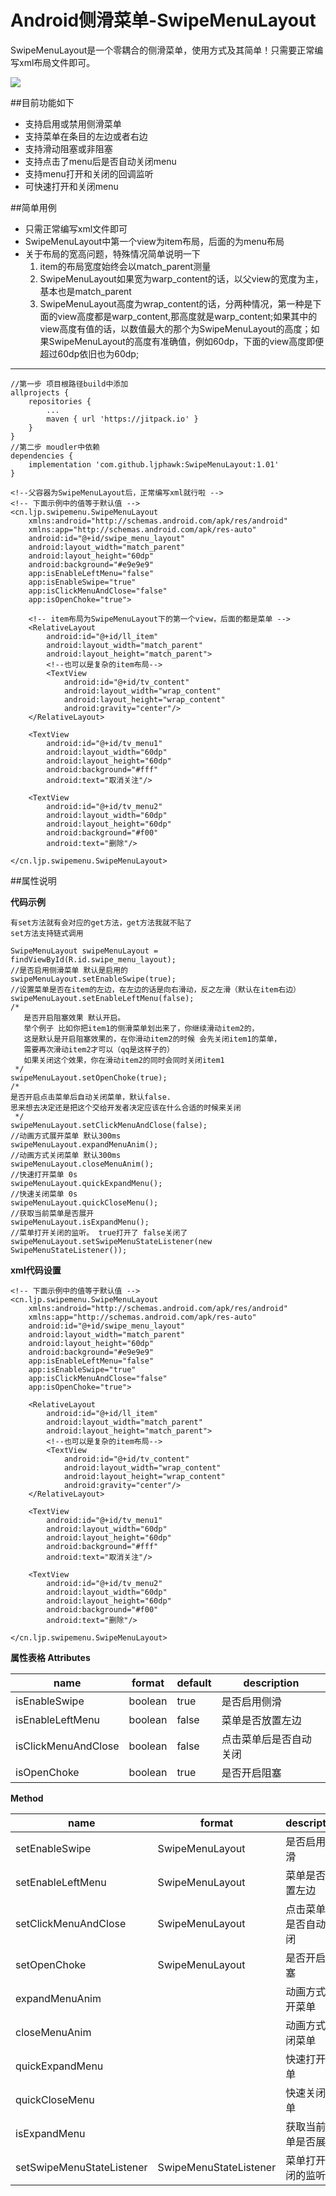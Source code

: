 # Android侧滑菜单-SwipeMenuLayout

SwipeMenuLayout是一个零耦合的侧滑菜单，使用方式及其简单！只需要正常编写xml布局文件即可。

![](https://raw.githubusercontent.com/ljphawk/SwipeMenuLayout/master/gif/gif1.gif)


##目前功能如下
- 支持启用或禁用侧滑菜单
- 支持菜单在条目的左边或者右边
- 支持滑动阻塞或非阻塞
- 支持点击了menu后是否自动关闭menu
- 支持menu打开和关闭的回调监听
- 可快速打开和关闭menu

##简单用例
- 只需正常编写xml文件即可
- SwipeMenuLayout中第一个view为item布局，后面的为menu布局
- 关于布局的宽高问题，特殊情况简单说明一下
	 1. item的布局宽度始终会以match_parent测量
	 2. SwipeMenuLayout如果宽为warp_content的话，以父view的宽度为主，基本也是match_parent
	 3. SwipeMenuLayout高度为wrap_content的话，分两种情况，第一种是下面的view高度都是warp_content,那高度就是warp_content;如果其中的view高度有值的话，以数值最大的那个为SwipeMenuLayout的高度；如果SwipeMenuLayout的高度有准确值，例如60dp，下面的view高度即便超过60dp依旧也为60dp;

----------

	//第一步 项目根路径build中添加
    allprojects {
    	repositories {
    		...
    		maven { url 'https://jitpack.io' }
    	}
    }	
	//第二步 moudler中依赖
	dependencies {
		implementation 'com.github.ljphawk:SwipeMenuLayout:1.01'
	}

	<!--父容器为SwipeMenuLayout后，正常编写xml就行啦 -->
	<!-- 下面示例中的值等于默认值 -->
    <cn.ljp.swipemenu.SwipeMenuLayout
	    xmlns:android="http://schemas.android.com/apk/res/android"
	    xmlns:app="http://schemas.android.com/apk/res-auto"
	    android:id="@+id/swipe_menu_layout"
	    android:layout_width="match_parent"
	    android:layout_height="60dp"
	    android:background="#e9e9e9"
	    app:isEnableLeftMenu="false"
	    app:isEnableSwipe="true"
	    app:isClickMenuAndClose="false"
	    app:isOpenChoke="true">
	    
		<!-- item布局为SwipeMenuLayout下的第一个view，后面的都是菜单 -->
	    <RelativeLayout
		    android:id="@+id/ll_item"
		    android:layout_width="match_parent"
		    android:layout_height="match_parent">
		    <!--也可以是复杂的item布局-->
			<TextView
			    android:id="@+id/tv_content"
			    android:layout_width="wrap_content"
			    android:layout_height="wrap_content"
			    android:gravity="center"/>
	    </RelativeLayout>
	    
	    <TextView
		    android:id="@+id/tv_menu1"
		    android:layout_width="60dp"
		    android:layout_height="60dp"
		    android:background="#fff"
	    	android:text="取消关注"/>
	    
	    <TextView
		    android:id="@+id/tv_menu2"
		    android:layout_width="60dp"
		    android:layout_height="60dp"
		    android:background="#f00"
		    android:text="删除"/>
    
    </cn.ljp.swipemenu.SwipeMenuLayout>


##属性说明
    
**代码示例**

	有set方法就有会对应的get方法，get方法我就不贴了
	set方法支持链式调用  

	SwipeMenuLayout swipeMenuLayout = findViewById(R.id.swipe_menu_layout);
    //是否启用侧滑菜单 默认是启用的
    swipeMenuLayout.setEnableSwipe(true);
    //设置菜单是否在item的左边，在左边的话是向右滑动，反之左滑（默认在item右边）
    swipeMenuLayout.setEnableLeftMenu(false);
    /*
       是否开启阻塞效果 默认开启。
       举个例子 比如你把item1的侧滑菜单划出来了，你继续滑动item2的，
       这是默认是开启阻塞效果的，在你滑动item2的时候 会先关闭item1的菜单，
       需要再次滑动item2才可以（qq是这样子的）
       如果关闭这个效果，你在滑动item2的同时会同时关闭item1
     */
    swipeMenuLayout.setOpenChoke(true);
    /*
    是否开启点击菜单后自动关闭菜单，默认false.
    思来想去决定还是把这个交给开发者决定应该在什么合适的时候来关闭
     */
    swipeMenuLayout.setClickMenuAndClose(false);
    //动画方式展开菜单 默认300ms
    swipeMenuLayout.expandMenuAnim();
    //动画方式关闭菜单 默认300ms
    swipeMenuLayout.closeMenuAnim();
    //快速打开菜单 0s
    swipeMenuLayout.quickExpandMenu();
    //快速关闭菜单 0s
    swipeMenuLayout.quickCloseMenu();
    //获取当前菜单是否展开
    swipeMenuLayout.isExpandMenu();
    //菜单打开关闭的监听。 true打开了 false关闭了
    swipeMenuLayout.setSwipeMenuStateListener(new SwipeMenuStateListener());

**xml代码设置**
    
	<!-- 下面示例中的值等于默认值 -->
    <cn.ljp.swipemenu.SwipeMenuLayout
	    xmlns:android="http://schemas.android.com/apk/res/android"
	    xmlns:app="http://schemas.android.com/apk/res-auto"
	    android:id="@+id/swipe_menu_layout"
	    android:layout_width="match_parent"
	    android:layout_height="60dp"
	    android:background="#e9e9e9"
	    app:isEnableLeftMenu="false"
	    app:isEnableSwipe="true"
	    app:isClickMenuAndClose="false"
	    app:isOpenChoke="true">
	    
	    <RelativeLayout
		    android:id="@+id/ll_item"
		    android:layout_width="match_parent"
		    android:layout_height="match_parent">
		    <!--也可以是复杂的item布局-->
			<TextView
			    android:id="@+id/tv_content"
			    android:layout_width="wrap_content"
			    android:layout_height="wrap_content"
			    android:gravity="center"/>
	    </RelativeLayout>
	    
	    <TextView
		    android:id="@+id/tv_menu1"
		    android:layout_width="60dp"
		    android:layout_height="60dp"
		    android:background="#fff"
	    	android:text="取消关注"/>
	    
	    <TextView
		    android:id="@+id/tv_menu2"
		    android:layout_width="60dp"
		    android:layout_height="60dp"
		    android:background="#f00"
		    android:text="删除"/>
    
    </cn.ljp.swipemenu.SwipeMenuLayout>

**属性表格 Attributes**

name | format | default | description
-|-|-|-
isEnableSwipe | boolean | true |是否启用侧滑
isEnableLeftMenu | boolean | false |菜单是否放置左边
isClickMenuAndClose | boolean | false |点击菜单后是否自动关闭
isOpenChoke | boolean | true |是否开启阻塞


**Method**

name | format | description
-|-|-
setEnableSwipe | SwipeMenuLayout | 是否启用侧滑 
setEnableLeftMenu | SwipeMenuLayout | 菜单是否放置左边 
setClickMenuAndClose | SwipeMenuLayout | 点击菜单后是否自动关闭 
setOpenChoke | SwipeMenuLayout | 是否开启阻塞 
expandMenuAnim |  | 动画方式展开菜单 
closeMenuAnim |  | 动画方式关闭菜单 
quickExpandMenu |  | 快速打开菜单 
quickCloseMenu |  | 快速关闭菜单 
isExpandMenu |  | 获取当前菜单是否展开 
setSwipeMenuStateListener | SwipeMenuStateListener | 菜单打开关闭的监听 